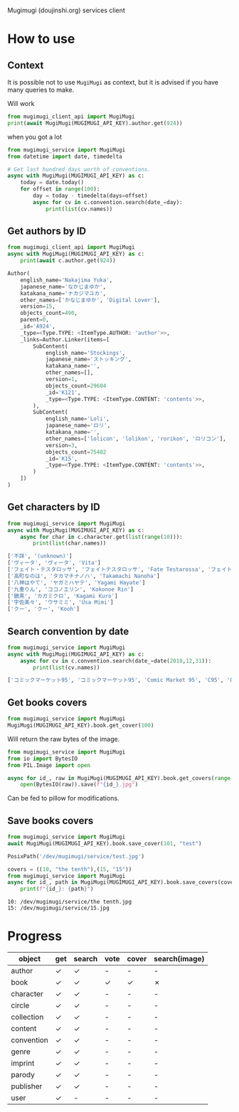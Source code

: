 Mugimugi (doujinshi.org) services client

# How to use

## Context
It is possible not to use `MugiMugi` as context, but it is advised if you have many queries to make.

Will work
```python
from mugimugi_client_api import MugiMugi
print(await MugiMugi(MUGIMUGI_API_KEY).author.get(924))
```
when you got a lot
```python
from mugimugi_service import MugiMugi
from datetime import date, timedelta

# Get last hundred days worth of conventions.
async with MugiMugi(MUGIMUGI_API_KEY) as c:
    today = date.today()
    for offset in range(100):
        day = today - timedelta(days=offset)
        async for cv in c.convention.search(date_=day):
            print(list(cv.names))
```
## Get authors by ID
```python
from mugimugi_client_api import MugiMugi
async with MugiMugi(MUGIMUGI_API_KEY) as c:
    print(await c.author.get(924))
```
```python
Author(
    english_name='Nakajima Yuka',
    japanese_name='なかじまゆか',
    katakana_name='ナカジマユカ',
    other_names=['かなじまゆか', 'Digital Lover'],
    version=15,
    objects_count=490,
    parent=0,
    _id='A924',
    _type=<Type.TYPE: <ItemType.AUTHOR: 'author'>>,
    _links=Author.Linker(items=[
        SubContent(
            english_name='Stockings',
            japanese_name='ストッキング',
            katakana_name='',
            other_names=[],
            version=1,
            objects_count=29604
            _id='K121',
            _type=<Type.TYPE: <ItemType.CONTENT: 'contents'>>,
        ),
        SubContent(
            english_name='Loli',
            japanese_name='ロリ',
            katakana_name='',
            other_names=['lolicon', 'lolikon', 'rorikon', 'ロリコン'],
            version=3,
            objects_count=75482
            _id='K15',
            _type=<Type.TYPE: <ItemType.CONTENT: 'contents'>>,
        )
    ])
)
```

## Get characters by ID
```python
from mugimugi_service import MugiMugi
async with MugiMugi(MUGIMUGI_API_KEY) as c:
    async for char in c.character.get(list(range(10))):
        print(list(char.names))
```
```python
['不詳', '(unknown)']
['ヴィータ', 'ヴィータ', 'Vita']
['フェイト・テスタロッサ', 'フェイトテスタロッサ', 'Fate Testarossa', 'フェイト・T・ハラオウン', 'Fate T. Harlaown']
['高町なのは', 'タカマチナノハ', 'Takamachi Nanoha']
['八神はやて', 'ヤガミハヤテ', 'Yagami Hayate']
['九重りん', 'ココノエリン', 'Kokonoe Rin']
['鏡黒', 'カガミクロ', 'Kagami Kuro']
['宇佐美々', 'ウサミミ', 'Usa Mimi']
['クー', 'クー', 'Kooh']
```

## Search convention by date
```python
from mugimugi_service import MugiMugi
async with MugiMugi(MUGIMUGI_API_KEY) as c:
    async for cv in c.convention.search(date_=date(2018,12,31)):
        print(list(cv.names))
```
```python
['コミックマーケット95', 'コミックマーケット95', 'Comic Market 95', 'C95', 'Comiket 95', 'Komike 95', 'コミケ95', 'コミケット95']
```

## Get books covers
```python
from mugimugi_service import MugiMugi
MugiMugi(MUGIMUGI_API_KEY).book.get_cover(100)
```
Will return the raw bytes of the image.
```python
from mugimugi_service import MugiMugi
from io import BytesIO
from PIL.Image import open

async for id_, raw in MugiMugi(MUGIMUGI_API_KEY).book.get_covers(range(10,15)):
    open(BytesIO(raw)).save(f"{id_}.jpg")
```
Can be fed to pillow for modifications.
## Save books covers
```python
from mugimugi_service import MugiMugi
await MugiMugi(MUGIMUGI_API_KEY).book.save_cover(101, "test")
```
```python
PosixPath('/dev/mugimugi/service/test.jpg')
```
```python
covers = ((10, "the tenth"),(15, "15"))
from mugimugi_service import MugiMugi
async for id_, path in MugiMugi(MUGIMUGI_API_KEY).book.save_covers(covers):
    print(f"{id_}: {path}")
```
```shell
10: /dev/mugimugi/service/the tenth.jpg
15: /dev/mugimugi/service/15.jpg
```


# Progress

|object|get|search|vote|cover|search(image)|
|-|-|-|-|-|-|
|author    |✓|✓|-|-|-|
|book      |✓|✓|✓|✓|✗|
|character |✓|✓|-|-|-|
|circle    |✓|✓|-|-|-|
|collection|✓|✓|-|-|-|
|content   |✓|✓|-|-|-|
|convention|✓|✓|-|-|-|
|genre     |✓|✓|-|-|-|
|imprint   |✓|✓|-|-|-|
|parody    |✓|✓|-|-|-|
|publisher |✓|✓|-|-|-|
|user      |✓|-|-|-|-|
